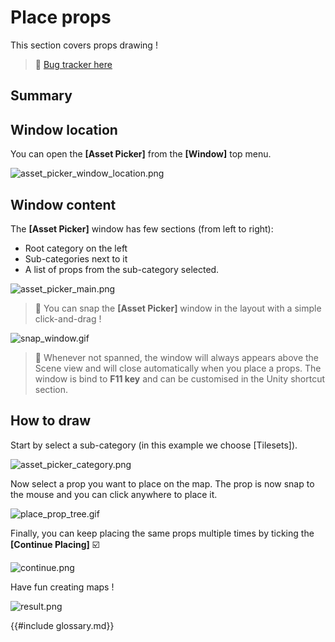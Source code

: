 # Place props

This section covers props drawing ! 

> 🐞 [Bug tracker here](https://trello.com/b/PIzgsYov/rpg-power-forge-road-map)

## Summary

## Window location

You can open the **[Asset Picker]** from the **[Window]** top menu.

![asset_picker_window_location.png](./../media/place_props/asset_picker_window_location.png)


## Window content

The **[Asset Picker]** window has few sections (from left to right):
* Root category on the left
* Sub-categories next to it
* A list of props from the sub-category selected. 

![asset_picker_main.png](./../media/place_props/asset_picker_main.png)

> 🐲 You can snap the **[Asset Picker]** window in the layout with a simple click-and-drag !

![snap_window.gif](./../media/place_props/snap_window.gif)

> 🐲 Whenever not spanned, the window will always appears above the Scene view and will close automatically when you place a props. The window is bind to **F11 key** and can be customised in the Unity shortcut section.

## How to draw

Start by select a sub-category (in this example we choose [Tilesets]).

![asset_picker_category.png](./../media/place_props/asset_picker_category.png)

Now select a prop you want to place on the map. The prop is now snap to the mouse and you can click anywhere to place it.

![place_prop_tree.gif](./../media/place_props/place_prop_tree.gif)

Finally, you can keep placing the same props multiple times by ticking the **[Continue Placing]** ☑️ 

![continue.png](./../media/place_props/continue.png)

Have fun creating maps !

![result.png](./../media/place_props/result.PNG)

{{#include glossary.md}}